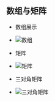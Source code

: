 ## 数组与矩阵

*  数组展示
* ![数组](https://s1.xoimg.com/i/2022/05/09/124ch06.jpg)





* 矩阵
* ![矩阵](https://s1.xoimg.com/i/2022/05/09/124xm9a.jpg)





* 三对角矩阵
* ![三对角矩阵](https://s1.xoimg.com/i/2022/05/09/125lxc9.jpg)





